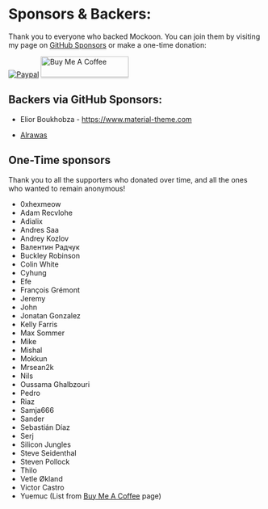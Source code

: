 # Sponsors & Backers:

Thank you to everyone who backed Mockoon. You can join them by visiting my page on [GitHub Sponsors](https://github.com/sponsors/255kb) or make a one-time donation:

[![Paypal](https://www.paypalobjects.com/webstatic/mktg/Logo/pp-logo-100px.png)](https://paypal.me/255kb) <a href="https://www.buymeacoffee.com/255kb" target="_blank"><img src="https://www.buymeacoffee.com/assets/img/custom_images/white_img.png" alt="Buy Me A Coffee" style="height: 41px !important;width: 174px !important;box-shadow: 0px 3px 2px 0px rgba(190, 190, 190, 0.5) !important;-webkit-box-shadow: 0px 3px 2px 0px rgba(190, 190, 190, 0.5) !important;" ></a>

## Backers via GitHub Sponsors:

- Elior Boukhobza - https://www.material-theme.com

- [Alrawas](https://github.com/alrawas)

## One-Time sponsors

Thank you to all the supporters who donated over time, and all the ones who wanted to remain anonymous!

- 0xhexmeow 
- Adam Recvlohe
- Adialix
- Andres Saa
- Andrey Kozlov
- Валентин Радчук
- Buckley Robinson
- Colin White
- Cyhung
- Efe
- François Grémont
- Jeremy
- John
- Jonatan Gonzalez
- Kelly Farris
- Max Sommer
- Mike
- Mishal
- Mokkun
- Mrsean2k
- Nils
- Oussama Ghalbzouri
- Pedro
- Riaz
- Samja666
- Sander 
- Sebastián Díaz
- Serj
- Silicon Jungles
- Steve Seidenthal
- Steven Pollock
- Thilo
- Vetle Økland
- Victor Castro
- Yuemuc
(List from [Buy Me A Coffee](https://www.buymeacoffee.com/255kb) page)